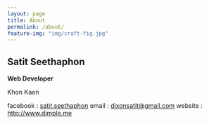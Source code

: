```yaml
---
layout: page
title: About
permalink: /about/
feature-img: "img/craft-fig.jpg"
---
```


Satit Seethaphon
------
**Web Developer**

Khon Kaen

facebook : [satit.seethaphon](https://www.facebook.com/satit.seethaphon)
email : dixonsatit@gmail.com website : http://www.dimple.me
